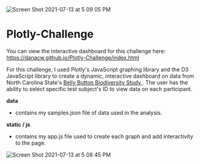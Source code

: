 ![Screen Shot 2021-07-13 at 5 09 05 PM](https://user-images.githubusercontent.com/26308909/125540693-f8a82dc2-2abe-4241-b977-951895c51f1c.png)
# Plotly-Challenge

You can view the interactive dashboard for this challenge here: https://danacw.github.io/Plotly-Challenge/index.html

For this challenge, I used Plotly's JavaScript graphing library and the D3 JavaScript library to create a dynamic, interactive dashboard on data from North Carolina State's <a href=http://robdunnlab.com/projects/belly-button-biodiversity/> Belly Button Biodiversity Study </href> </a>. The user has the ability to select specific test subject's ID to view data on each participant.

<b> data </b>
- contains my samples.json file of data used in the analysis.

<b> static / js </b>
- contains my app.js file used to create each graph and add interactivity to the page. 


![Screen Shot 2021-07-13 at 5 08 45 PM](https://user-images.githubusercontent.com/26308909/125540713-d9bddc7d-45bc-4101-8384-cfcca98f0620.png)
